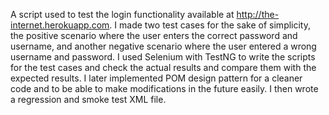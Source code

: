 A script used to test the login functionality available at http://the-internet.herokuapp.com.
I made two test cases for the sake of simplicity, the positive scenario where the user enters the correct password and username, and another negative scenario where the user entered a wrong username and password.
I used Selenium with TestNG to write the scripts for the test cases and check the actual results and compare them with the expected results.
I later implemented POM design pattern for a cleaner code and to be able to make modifications in the future easily.
I then wrote a regression and smoke test XML file.
